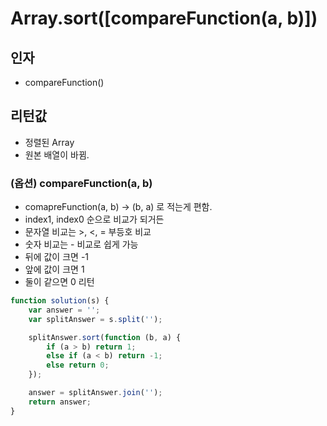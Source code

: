 # Array.sort([compareFunction(a, b)])

## 인자
- compareFunction()

## 리턴값 
- 정렬된 Array
- 원본 배열이 바뀜.

### (옵션) compareFunction(a, b)
- comapreFunction(a, b) -> (b, a) 로 적는게 편함.
- index1, index0 순으로 비교가 되거든
- 문자열 비교는 >, <, = 부등호 비교
- 숫자 비교는 - 비교로 쉽게 가능
- 뒤에 값이 크면 -1
- 앞에 값이 크면 1
- 둘이 같으면 0 리턴

```javascript
function solution(s) {
    var answer = '';
    var splitAnswer = s.split('');

    splitAnswer.sort(function (b, a) {
        if (a > b) return 1;
        else if (a < b) return -1;
        else return 0;
    });

    answer = splitAnswer.join('');
    return answer;
}
```

